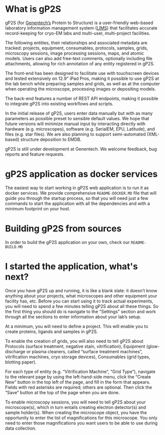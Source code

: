 # What is gP2S #
gP2S (for [Genentech’s](http://www.gene.com) Protein to Structure) is a user-friendly web-based laboratory information management system
([LIMS](https://en.wikipedia.org/wiki/Laboratory_information_management_system))
that facilitates accurate record-keeping for cryo-EM labs and multi-user, multi-project facilities. 

The following entities, their relationships and associated metadata are tracked: projects, equipment, consumables,
protocols, samples, grids, microscopy sessions, image processing sessions, maps, and atomic models. Users can also
add free-text comments, optionally including file attachments, allowing for rich annotation of any entity registered
in gP2S.

The front-end has been designed to facilitate use with touchscreen devices and tested extensively on 12.9” iPad Pros,
making it possible to use gP2S at the lab bench while preparing samples and grids, as well as at the computer when
operating the microscope, processing images or depositing models.

The back-end features a number of REST API endpoints, making it possible to integrate gP2S into existing workflows
and scripts.

In the initial release of gP2S, users enter data manually but with as many parameters as possible preset to sensible
default values. We hope that future versions will minimize manual input by interacting directly with hardware
(e.g. microscopes), software (e.g. SerialEM, EPU, Latitude), and files (e.g. star files). We are also planning to
support semi-automated (XML-based) structure deposition to EMDB. 

gP2S is still under development at Genentech. We welcome feedback, bug reports and feature requests.

# gP2S  application as docker services #
The easiest way to start working in gP2S web application is to run it as docker services. We provide
comprehensive `README-DOCKER.MD` file that will guide you through the startup process, so that you will need just a few commands
to start the application with all the dependencies and with a minimum footprint on your host.

# Building gP2S from sources #
In order to build the gP2S application on your own, check our `README-BUILD.MD`

# I started the application, what's next? #
Once you have gP2S up and running, it is like a blank slate: it doesn’t know anything about your projects, what microscopes and other equipment your facility has, etc. Before you can start using it to track actual experiments, you will need to spend a few minutes telling gP2S about all these things. So the first thing you should do is navigate to the “Settings” section and work through all the sections to enter information about your lab’s setup. 

At a minimum, you will need to define a project. This will enable you to create proteins, ligands and samples in gP2S.

To enable the creation of grids, you will also need to tell gP2S about Protocols (surface treatment, negative stain, vitrification), Equipment (glow-discharge or plasma cleaners, called “surface treatment machines”, vitrification machines, cryo storage devices), Consumables (grid types, blotting paper). 

For each type of entity (e.g. “Vitrification Machine”, “Grid Type”), navigate to the relevant page by using the left-hand-side menu, click the “Create New” button in the top left of the page, and fill in the form that appears. Fields with red asterisks are required; others are optional. Then click the “Save” button at the top of the page when you are done.

To enable microscopy sessions, you will need to tell gP2S about your microscope(s), which in turn entails creating electron detector(s) and sample holder(s). When creating the microscope object, you have the opportunity to enter the list of magnifications for this microscope. You only need to enter those magnifications you want users to be able to use during data collection. 
  